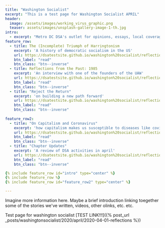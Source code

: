 ```yaml
---
title: "Washington Socialist"
excerpt: "This is a test page for Washington Socialist APRIL"
header:
  image: /assets/images/working_virus_graphic.png
  teaser: assets/images/unsplash-gallery-image-1-th.jpg
intro:
  - excerpt: "Metro DC DSA's outlet for opinions, essays, local coverage, and analysis."
feature_row:
  - title: The (Incomplete) Triumph of Harringtonism
    excerpt: 'A history of democratic socialism in the US'
    url: https://dsatestsite.github.io/washington%20socialist/reflections/
    btn_label: "read"
    btn_class: "btn--inverse"
  - title: Reflections from the Past: 1985
    excerpt: 'An interview with one of the founders of the UAW' 
    url: https://dsatestsite.github.io/washington%20socialist/reflections/
    btn_label: "read"
    btn_class: "btn--inverse"
  - title: "Reject the Return"
    excerpt: 'on building a new path forward' 
    url: https://dsatestsite.github.io/washington%20socialist/reflections/
    btn_label: "read"
    btn_class: "btn--inverse"   
    
feature_row2:
  - title: "On Capitalism and Coronavirus"
    excerpt: 'how capitalism makes us susceptible to diseases like covid'
    url: https://dsatestsite.github.io/washington%20socialist/reflections/
    btn_label: "read"
    btn_class: "btn--inverse"
  - title: "Chapter Updates"
    excerpt: 'A review of DSA activities in april' 
    url: https://dsatestsite.github.io/washington%20socialist/reflections/
    btn_label: "read"
    btn_class: "btn--inverse"

{% include feature_row id="intro" type="center" %}
{% include feature_row %}
{% include feature_row id="feature_row2" type="center" %}

---
```



Imagine more information here. Maybe a brief introduction linking toegether some of the stories we've written, videos, other olinks, etc. etc. 

Test page for washington socialist [TEST LINK!!!]({% post_url _posts/washingtonsocialist/2020/april/2020-04-01-reflections %})
